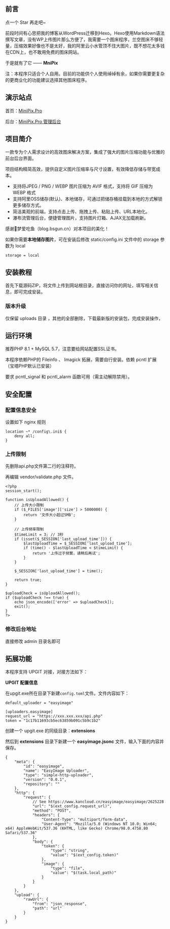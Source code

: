 ## **前言**
点一个 Star 再走吧~

前段时间有心思把我的博客从WordPress迁移到Hexo。Hexo使用Markdown语法撰写文章，没有WP上传图片那么方便了，我需要一个图床程序，兰空图床不够轻量，压缩效果好像也不是太好，我的阿里云小水管顶不住大图片，既不想花太多钱在CDN上，也不敢用免费的图床网站。

于是就有了它 —— **MniPix**

注：本程序只适合个人自用。目前的功能供个人使用绰绰有余，如果你需要更复杂的更商业化的功能建议选择其他图床程序。
## **演示站点**
首页：[MiniPix.Pro](https://MiniPix.Pro/)

后台：[MiniPix.Pro 管理后台](https://MiniPix.Pro/admin)

## **项目简介**
一款专为个人需求设计的高效图床解决方案，集成了强大的图片压缩功能与优雅的前台后台界面。

项目结构精简高效，提供自定义图片压缩率与尺寸设置，有效降低存储与带宽成本。


* 支持将JPEG / PNG / WEBP 图片压缩为 AVIF 格式，支持将 GIF 压缩为 WEBP 格式
* 支持阿里OSS储存(默认)、本地储存，可通过把储存桶挂载到本地的方式解锁更多储存方式。
* 简洁美观的前端，支持点击上传、拖拽上传、粘贴上传、URL本地化。
* 瀑布流管理后台，便捷管理图片，支持图片灯箱、AJAX无加载刷新。

感谢🙏梦爱吃鱼（blog.bsgun.cn）对本项目的美化！

如果你需要**本地储存图片**，可在安装后修改 static/config.ini 文件中的 storage 参数为 local
```
storage = local
```
## **安装教程**
首先下载源码ZIP，将文件上传到网站根目录，直接访问你的网址，填写相关信息，即可完成安装。
### **版本升级**
仅保留 uploads 目录 ，其他的全部删除，下载最新版的安装包，完成安装操作，
## **运行环境**
推荐PHP 8.1 + MySQL 5.7，注意要给网站配置SSL证书。

本程序依赖PHP的 Fileinfo 、 Imagick 拓展，需要自行安装。依赖 pcntl 扩展（宝塔PHP默认已安装）

要求 pcntl_signal 和 pcntl_alarm 函数可用（需主动解除禁用）。

## **安全配置**
### **配置信息安全**
设置如下 nginx 规则
```
location ~* /config\.ini$ {
    deny all;
}
```
### **上传限制**
先删除api.php文件第二行的注释符。

再编辑 vendor/validate.php 文件。
```
<?php
session_start();

function isUploadAllowed() {
    // 上传大小限制
    if ($_FILES['image']['size'] > 5000000) {
        return '文件大小超过5MB';
    }

    // 上传频率限制
    $timeLimit = 3; // 3秒
    if (isset($_SESSION['last_upload_time'])) {
        $lastUploadTime = $_SESSION['last_upload_time'];
        if (time() - $lastUploadTime < $timeLimit) {
            return '上传过于频繁，请稍后再试';
        }
    }

    $_SESSION['last_upload_time'] = time();

    return true;
}

$uploadCheck = isUploadAllowed();
if ($uploadCheck !== true) {
    echo json_encode(['error' => $uploadCheck]);
    exit();
}
?>
```
### **修改后台地址**
直接修改 admin 目录名即可

## **拓展功能**

本程序支持 UPGIT 对接，对接方法如下：

**UPGIT 配置信息**

在upgit.exe所在目录下新建`config.toml`文件。文件内容如下：
```
default_uploader = "easyimage"

[uploaders.easyimage]
request_url = "https://xxx.xxx.xxx/api.php"
token = "1c17b11693cb5ec63859b091c5b9c1b2"

```

创建一个 upgit.exe 的同级目录：**extensions**

然后到 **extensions** 目录下新建一个 **easyimage.jsonc** 文件，输入下面的内容并保存。
```
{
    "meta": {
        "id": "easyimage",
        "name": "EasyImage Uploader",
        "type": "simple-http-uploader",
        "version": "0.0.1",
        "repository": ""
    },
    "http": {
        "request": {
            // See https://www.kancloud.cn/easyimage/easyimage/2625228
            "url": "$(ext_config.request_url)",
            "method": "POST",
            "headers": {
                "Content-Type": "multipart/form-data",
                "User-Agent": "Mozilla/5.0 (Windows NT 10.0; Win64; x64) AppleWebKit/537.36 (KHTML, like Gecko) Chrome/98.0.4758.80 Safari/537.36"
            },
            "body": {
                "token": {
                    "type": "string",
                    "value": "$(ext_config.token)"
                },
                "image": {
                    "type": "file",
                    "value": "$(task.local_path)"
                }
            }
        }
    },
    "upload": {
        "rawUrl": {
            "from": "json_response",
            "path": "url"
        }
    }
}
```
